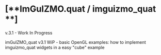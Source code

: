 # [**ImGuIZMO.quat / imguizmo_quat **]

v.3.1 - Work In Progress

imGuIZMO_quat v3.1 WiP - basic OpenGL examples: how to implement imguizmo_quat widgets in a easy "cube" example




